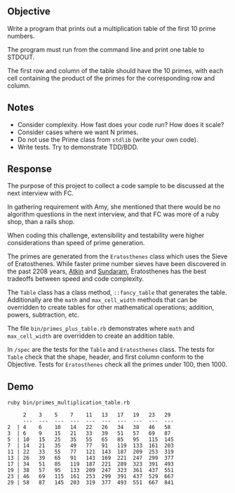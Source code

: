 Objective
---

Write a program that prints out a multiplication table of the first 10 prime numbers.

The program must run from the command line and print one table to STDOUT.

The first row and column of the table should have the 10 primes, with each cell containing the product of the primes for the corresponding row and column.

Notes
---
* Consider complexity. How fast does your code run? How does it scale?
*  Consider cases where we want N primes.
* Do not use the Prime class from `stdlib` (write your own code).
* Write tests. Try to demonstrate TDD/BDD.

Response
---
The purpose of this project to collect a code sample to be discussed at the next interview with FC. 

In gathering requirement with Amy, she mentioned that there would be no algorithm questions in the next interview, and that FC was more of a ruby shop, than a rails shop. 

When coding this challenge, extensibility and testability were higher considerations than speed of prime generation. 

The primes are generated from the `Eratosthenes` class which uses the Sieve of Eratosthenes. While faster prime number sieves have been discovered in the past 2208 years, [Atkin](http://en.wikipedia.org/wiki/Sieve_of_Atkin) and [Sundaram](http://en.wikipedia.org/wiki/Sieve_of_Sundaram), Eratosthenes has the best tradeoffs between speed and code complexity.

The `Table` class has a class method, `::fancy_table` that generates the table. Additionally are the `math` and `max_cell_width` methods that can be overridden to create tables for other mathematical operations; addition, powers, subtraction, etc. 

The file `bin/primes_plus_table.rb` demonstrates where `math` and `max_cell_width` are overridden to create an addition table. 

In `/spec` are the tests for the `Table` and `Eratosthenes` class. The tests for `Table` check that the shape, header, and first column conform to the Objective. Tests for `Eratosthenes` check all the primes under 100, then 1000.


Demo
---
`ruby bin/primes_multiplication_table.rb`

```
     2    3    5    7    11   13   17   19   23   29   
     ---  ---  ---  ---  ---  ---  ---  ---  ---  ---  
2  | 4    6    10   14   22   26   34   38   46   58   
3  | 6    9    15   21   33   39   51   57   69   87   
5  | 10   15   25   35   55   65   85   95   115  145  
7  | 14   21   35   49   77   91   119  133  161  203  
11 | 22   33   55   77   121  143  187  209  253  319  
13 | 26   39   65   91   143  169  221  247  299  377  
17 | 34   51   85   119  187  221  289  323  391  493  
19 | 38   57   95   133  209  247  323  361  437  551  
23 | 46   69   115  161  253  299  391  437  529  667  
29 | 58   87   145  203  319  377  493  551  667  841
```